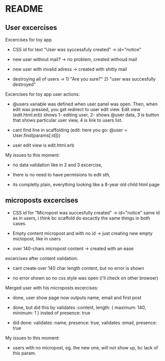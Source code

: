 # README

## User excercises  

Excercises for toy app

* CSS id for text "User was syccessfuly created" -> id="notice"  

* new user without mail? -> no problem, created withoud mail  

* new user with invalid adress -> created with shitty mail  

* destroying all of users -> 1) "Are you sure?" 2) "user was succesfully destroyed"  

Excercises for toy app user actions:  

* @users variable was defined when user panel was open. Then, when edit was pressed, you get redirect to user edit view. Edit view (edit.html.erb) shows 1- editing user, 2- shows @user data, 3 is button that shows particular user view, 4 is link to users list.  

* cant find line in scaffolding (edit: here you go: @user = User.find(params[:id]))  

* user edit view is edit.html.erb  

My issues to this moment:  

* no data validation like in 2 and 3 excercise,  

* there is no need to have permisions to edit sth,  

* its completly plain, everything looking like a 8-year old child html page  

## microposts excercises  

* CSS id for "Micropost was succesfully created" -> id="notice"   same id as in users, i think bc scaffold do excactly the same things in both cases.  

* Empty content micropost and with no id -> just creating new empty mictopost, like in users  

* over 140-chars micropost content -> created with an ease  

excercises after content validation:  

* cant create over 140 char length content, but no error is shown

* no error shown so no css style was open (i'll check on other browser)

Merged user with his microposts excercises:  

* done, user show page now outputs name, email and first post 

* done, but did this by validates :content, length: { maximum: 140, minimum: 1 } insted of presence: true  

* did done:  validates :name, presence: true,  validates :email, presence: true  

My issues to this moment:  

* users with no micropost, eg. the new one, will not show up, bc lack of this param.  

